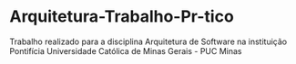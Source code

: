 # Arquitetura-Trabalho-Pr-tico
Trabalho realizado para a disciplina Arquitetura de Software na instituição Pontifícia Universidade Católica de Minas Gerais - PUC Minas
